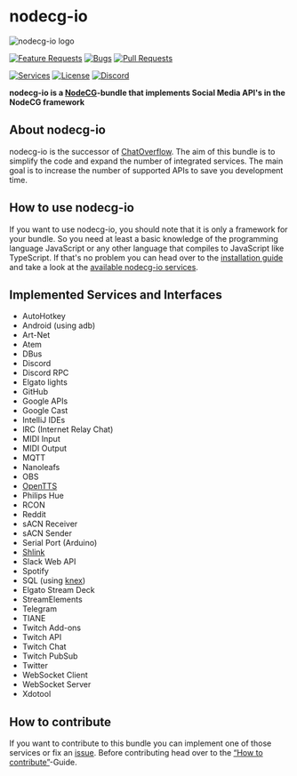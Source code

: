 # nodecg-io

![nodecg-io logo](assets/header_white.png)

[![Feature Requests](https://img.shields.io/github/issues/codeoverflow-org/nodecg-io/enhancement?label=Feature%20Requests&style=flat-square)](https://github.com/codeoverflow-org/nodecg-io/labels/enhancement)
[![Bugs](https://img.shields.io/github/issues/codeoverflow-org/nodecg-io/bug?label=Bugs&style=flat-square)](https://github.com/codeoverflow-org/nodecg-io/labels/bug)
[![Pull Requests](https://img.shields.io/github/issues-pr/codeoverflow-org/nodecg-io?label=Pull%20Requests&style=flat-square)](https://github.com/codeoverflow-org/nodecg-io/pulls)

<!-- Do not set the 'Services implemented' value manually. It's inserted automatically. -->

[![Services](https://img.shields.io/static/v1?label=Services%20implemented&message=43&color=blue&style=flat-square)](services.md)
[![License](https://img.shields.io/github/license/codeoverflow-org/nodecg-io?label=License&style=flat-square)](https://github.com/codeoverflow-org/nodecg-io/blob/main/LICENSE)
[![Discord](https://img.shields.io/badge/discord-join-7289DA.svg?logo=discord&style=flat-square)](https://discord.gg/sX2Gjbs/)

**nodecg-io is a [NodeCG](https://github.com/nodecg/nodecg)-bundle that implements Social Media API's in the NodeCG framework**

## About nodecg-io

nodecg-io is the successor of
[ChatOverflow](https://github.com/codeoverflow-org/chatoverflow). The aim of
this bundle is to simplify the code and expand the number of integrated
services. The main goal is to increase the number of supported APIs to save you
development time.

## How to use nodecg-io

If you want to use nodecg-io, you should note that it is only a framework for
your bundle. So you need at least a basic knowledge of the programming language
JavaScript or any other language that compiles to JavaScript like TypeScript. If
that's no problem you can head over to the
[installation guide](./getting_started/install.md) and take a look at the
[available nodecg-io services](./services.md).

## Implemented Services and Interfaces

-   AutoHotkey
-   Android (using adb)
-   Art-Net
-   Atem
-   DBus
-   Discord
-   Discord RPC
-   Elgato lights
-   GitHub
-   Google APIs
-   Google Cast
-   IntelliJ IDEs
-   IRC (Internet Relay Chat)
-   MIDI Input
-   MIDI Output
-   MQTT
-   Nanoleafs
-   OBS
-   [OpenTTS](https://github.com/synesthesiam/opentts)
-   Philips Hue
-   RCON
-   Reddit
-   sACN Receiver
-   sACN Sender
-   Serial Port (Arduino)
-   [Shlink](https://shlink.io/)
-   Slack Web API
-   Spotify
-   SQL (using [knex](https://knexjs.org/))
-   Elgato Stream Deck
-   StreamElements
-   Telegram
-   TIANE
-   Twitch Add-ons
-   Twitch API
-   Twitch Chat
-   Twitch PubSub
-   Twitter
-   WebSocket Client
-   WebSocket Server
-   Xdotool

## How to contribute

If you want to contribute to this bundle you can implement one of those services
or fix an [issue](https://github.com/codeoverflow-org/nodecg-io/issues). Before
contributing head over to the
[“How to contribute”](./contribute/contribute.md)-Guide.
